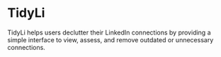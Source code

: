 # TidyLi
TidyLi helps users declutter their LinkedIn connections by providing a simple interface to view, assess, and remove outdated or unnecessary connections. 
